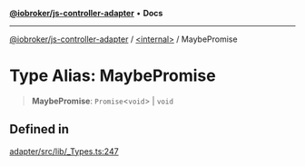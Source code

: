 [**@iobroker/js-controller-adapter**](../../README.md) • **Docs**

***

[@iobroker/js-controller-adapter](../../globals.md) / [\<internal\>](../README.md) / MaybePromise

# Type Alias: MaybePromise

> **MaybePromise**: `Promise`\<`void`\> \| `void`

## Defined in

[adapter/src/lib/\_Types.ts:247](https://github.com/ioBroker/ioBroker.js-controller/blob/dae94f706cc75e41fc7f1fe6bb283f8c8f9ede06/packages/adapter/src/lib/_Types.ts#L247)
